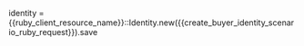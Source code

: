 identity = {{ruby_client_resource_name}}::Identity.new({{create_buyer_identity_scenario_ruby_request}}).save
